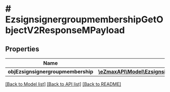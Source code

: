 # # EzsignsignergroupmembershipGetObjectV2ResponseMPayload

## Properties

Name | Type | Description | Notes
------------ | ------------- | ------------- | -------------
**objEzsignsignergroupmembership** | [**\eZmaxAPI\Model\EzsignsignergroupmembershipResponseCompound**](EzsignsignergroupmembershipResponseCompound.md) |  |

[[Back to Model list]](../../README.md#models) [[Back to API list]](../../README.md#endpoints) [[Back to README]](../../README.md)
